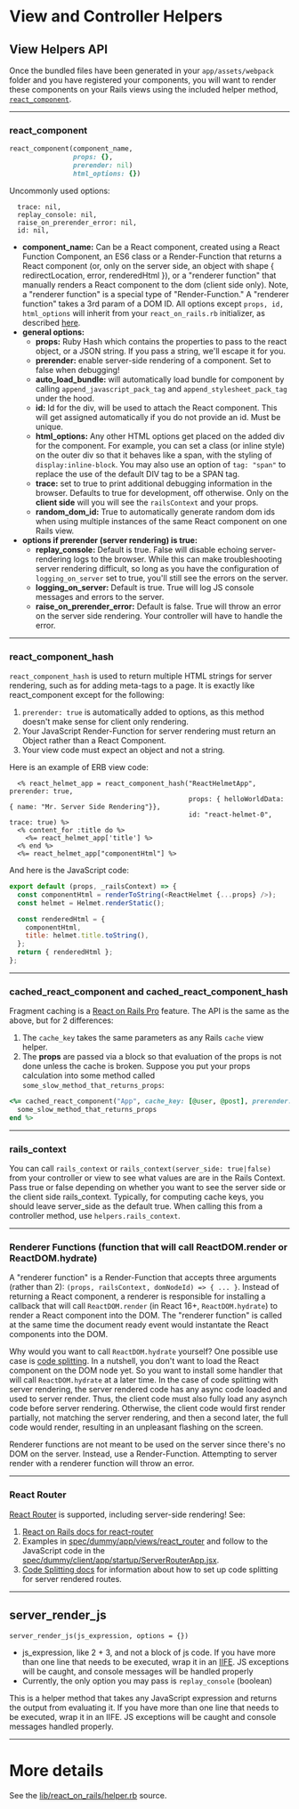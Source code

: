 # View and Controller Helpers
##  View Helpers API

Once the bundled files have been generated in your `app/assets/webpack` folder and you have registered your components, you will want to render these components on your Rails views using the included helper method, [`react_component`](https://www.shakacode.com/react-on-rails/docs/api/view-helpers-api/#react_component).

------------

### react_component

```ruby
react_component(component_name,
                props: {},
                prerender: nil)
                html_options: {})
```

Uncommonly used options:
```
  trace: nil,
  replay_console: nil,
  raise_on_prerender_error: nil,
  id: nil,
```

- **component_name:** Can be a React component, created using a React Function Component, an ES6 class or a Render-Function that returns a React component (or, only on the server side, an object with shape { redirectLocation, error, renderedHtml }), or a "renderer function" that manually renders a React component to the dom (client side only). Note, a "renderer function" is a special type of "Render-Function." A "renderer function" takes a 3rd param of a DOM ID.
  All options except `props, id, html_options` will inherit from your `react_on_rails.rb` initializer, as described [here](https://www.shakacode.com/react-on-rails/docs/guides/configuration/).
- **general options:**
  - **props:** Ruby Hash which contains the properties to pass to the react object, or a JSON string. If you pass a string, we'll escape it for you.
  - **prerender:** enable server-side rendering of a component. Set to false when debugging!
  - **auto_load_bundle:** will automatically load bundle for component by calling `append_javascript_pack_tag` and `append_stylesheet_pack_tag` under the hood.
  - **id:** Id for the div, will be used to attach the React component. This will get assigned automatically if you do not provide an id. Must be unique.
  - **html_options:** Any other HTML options get placed on the added div for the component. For example, you can set a class (or inline style) on the outer div so that it behaves like a span, with the styling of `display:inline-block`. You may also use an option of `tag: "span"` to replace the use of the default DIV tag to be a SPAN tag.
  - **trace:** set to true to print additional debugging information in the browser. Defaults to true for development, off otherwise. Only on the **client side** will you will see the `railsContext` and your props.
  - **random_dom_id:** True to automatically generate random dom ids when using multiple instances of the same React component on one Rails view.
- **options if prerender (server rendering) is true:**
  - **replay_console:** Default is true. False will disable echoing server-rendering logs to the browser. While this can make troubleshooting server rendering difficult, so long as you have the configuration of `logging_on_server` set to true, you'll still see the errors on the server.
  - **logging_on_server:** Default is true. True will log JS console messages and errors to the server.
  - **raise_on_prerender_error:** Default is false. True will throw an error on the server side rendering. Your controller will have to handle the error.

-------------

### react_component_hash

`react_component_hash` is used to return multiple HTML strings for server rendering, such as for
adding meta-tags to a page. It is exactly like react_component except for the following:

1. `prerender: true` is automatically added to options, as this method doesn't make sense for
   client only rendering.
2. Your JavaScript Render-Function for server rendering must return an Object rather than a React Component.
3. Your view code must expect an object and not a string.

Here is an example of ERB view code:

```erb
  <% react_helmet_app = react_component_hash("ReactHelmetApp", prerender: true,
                                             props: { helloWorldData: { name: "Mr. Server Side Rendering"}},
                                             id: "react-helmet-0", trace: true) %>
  <% content_for :title do %>
    <%= react_helmet_app['title'] %>
  <% end %>
  <%= react_helmet_app["componentHtml"] %>
```

And here is the JavaScript code:

```js
export default (props, _railsContext) => {
  const componentHtml = renderToString(<ReactHelmet {...props} />);
  const helmet = Helmet.renderStatic();

  const renderedHtml = {
    componentHtml,
    title: helmet.title.toString(),
  };
  return { renderedHtml };
};
```

------------

### cached_react_component and cached_react_component_hash
Fragment caching is a [React on Rails Pro](https://github.com/shakacode/react_on_rails/wiki) feature. The API is the same as the above, but for 2 differences:

1. The `cache_key` takes the same parameters as any Rails `cache` view helper.
1. The **props** are passed via a block so that evaluation of the props is not done unless the cache is broken. Suppose you put your props calculation into some method called `some_slow_method_that_returns_props`:

```ruby
<%= cached_react_component("App", cache_key: [@user, @post], prerender: true) do
  some_slow_method_that_returns_props
end %>
```
------------

### rails_context

You can call `rails_context` or `rails_context(server_side: true|false)` from your controller or view to see what values are are in the Rails Context. Pass true or false depending on whether you want to see the server side or the client side rails_context. Typically, for computing cache keys, you should leave server_side as the default true. When calling this from a controller method, use `helpers.rails_context`.

------------

### Renderer Functions (function that will call ReactDOM.render or ReactDOM.hydrate)

A "renderer function" is a Render-Function that accepts three arguments (rather than 2): `(props, railsContext, domNodeId) => { ... }`. Instead of returning a React component, a renderer is responsible for installing a callback that will call `ReactDOM.render` (in React 16+, `ReactDOM.hydrate`) to render a React component into the DOM. The "renderer function" is called at the same time the document ready event would instantate the React components into the DOM.

Why would you want to call `ReactDOM.hydrate` yourself? One possible use case is [code splitting](https://www.shakacode.com/react-on-rails/docs/javascript/code-splitting/). In a nutshell, you don't want to load the React component on the DOM node yet. So you want to install some handler that will call `ReactDOM.hydrate` at a later time. In the case of code splitting with server rendering, the server rendered code has any async code loaded and used to server render. Thus, the client code must also fully load any asynch code before server rendering. Otherwise, the client code would first render partially, not matching the server rendering, and then a second later, the full code would render, resulting in an unpleasant flashing on the screen.

Renderer functions are not meant to be used on the server since there's no DOM on the server. Instead, use a Render-Function. Attempting to server render with a renderer function will throw an error.

------------

### React Router

[React Router](https://github.com/reactjs/react-router) is supported, including server-side rendering! See:

1. [React on Rails docs for react-router](https://www.shakacode.com/react-on-rails/docs/javascript/react-router/)
2. Examples in [spec/dummy/app/views/react_router](https://github.com/shakacode/react_on_rails/tree/master/spec/dummy/app/views/react_router) and follow to the JavaScript code in the [spec/dummy/client/app/startup/ServerRouterApp.jsx](https://github.com/shakacode/react_on_rails/tree/master/spec/dummy/client/app/startup/ServerRouterApp.jsx).
3. [Code Splitting docs](https://www.shakacode.com/react-on-rails/docs/javascript/code-splitting/) for information about how to set up code splitting for server rendered routes.

------------

## server_render_js

`server_render_js(js_expression, options = {})`

- js_expression, like 2 + 3, and not a block of js code. If you have more than one line that needs to be executed, wrap it in an [IIFE](https://en.wikipedia.org/wiki/Immediately-invoked_function_expression). JS exceptions will be caught, and console messages will be handled properly
- Currently, the only option you may pass is `replay_console` (boolean)

This is a helper method that takes any JavaScript expression and returns the output from evaluating it. If you have more than one line that needs to be executed, wrap it in an IIFE. JS exceptions will be caught and console messages handled properly.

------------

# More details

See the [lib/react_on_rails/helper.rb](https://github.com/shakacode/react_on_rails/tree/master/lib/react_on_rails/helper.rb) source.
